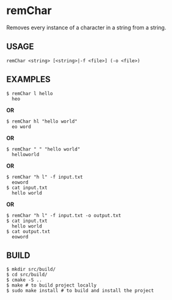 # remChar
Removes every instance of a character in a string from a string.

## USAGE
    remChar <string> [<string>|-f <file>] (-o <file>)

## EXAMPLES
    $ remChar l hello
      heo

**OR**

    $ remChar hl "hello world"
      eo word

**OR**

    $ remChar " " "hello world"
      helloworld

**OR**

    $ remChar "h l" -f input.txt
      eoword
    $ cat input.txt
      hello world

**OR**

    $ remChar "h l" -f input.txt -o output.txt
    $ cat input.txt
      hello world
    $ cat output.txt
      eoword

## BUILD
    $ mkdir src/build/
    $ cd src/build/
    $ cmake -S ..
    $ make # to build project locally
    $ sudo make install # to build and install the project

